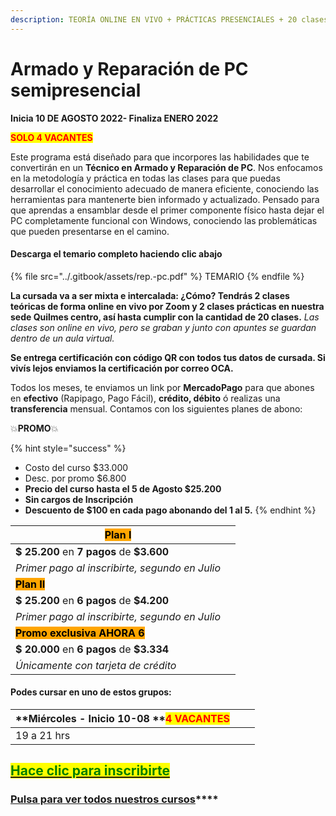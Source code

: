 ```yaml
---
description: TEORÍA ONLINE EN VIVO + PRÁCTICAS PRESENCIALES + 20 clases de 2 horas.
---
```


# Armado y Reparación de PC semipresencial

**Inicia 10 DE AGOSTO 2022- Finaliza ENERO 2022**&#x20;

<mark style="color:red;">**SOLO 4 VACANTES**</mark>

Este programa está diseñado para que incorpores las habilidades que te convertirán en un **Técnico en Armado y Reparación de PC**. Nos enfocamos en la metodología y práctica en todas las clases para que puedas desarrollar el conocimiento adecuado de manera eficiente, conociendo las herramientas para mantenerte bien informado y actualizado. Pensado para que aprendas a ensamblar desde el primer componente físico hasta dejar el PC completamente funcional con Windows, conociendo las problemáticas que pueden presentarse en el camino.

#### Descarga el temario completo haciendo clic abajo

{% file src="../.gitbook/assets/rep.-pc.pdf" %}
TEMARIO
{% endfile %}

**La cursada va a ser mixta e intercalada: ¿Cómo? Tendrás 2 clases teóricas de forma online en vivo por Zoom y 2 clases prácticas en nuestra sede Quilmes centro, así hasta cumplir con la cantidad de 20 clases.**  _Las clases son online en vivo, pero se graban y  junto con apuntes se guardan dentro de un aula virtual._

**Se entrega certificación con código QR con todos tus datos de cursada. Si vivís lejos enviamos la certificación por correo OCA.**

Todos los meses, te enviamos un link por **MercadoPago** para que abones en **efectivo** (Rapipago, Pago Fácil), **crédito, débito** ó realizas una **transferencia** mensual. Contamos con los siguientes planes de abono:

💥**PROMO**💥&#x20;

{% hint style="success" %}
* Costo del curso $33.000
* Desc. por promo $6.800
* **Precio del curso hasta el 5 de Agosto $25.200**
* **Sin cargos de Inscripción**
* **Descuento de $100 en cada pago abonando del 1 al 5.**&#x20;
{% endhint %}

| <mark style="background-color:orange;">**Plan I**</mark>                  |   |
| ------------------------------------------------------------------------- | - |
| **$ 25.200** en **7 pagos** de **$3.600**                                 |   |
| _Primer pago al inscribirte, segundo en Julio_                            |   |
| <mark style="background-color:orange;">**Plan II**</mark>                 |   |
| **$ 25.200** en **6 pagos** de **$4.200**                                 |   |
| _Primer pago al inscribirte, segundo en Julio_                            |   |
| <mark style="background-color:orange;">**Promo exclusiva AHORA 6**</mark> |   |
| **$ 20.000** en **6 pagos** de **$3.334**                                 |   |
| _Únicamente con tarjeta de crédito_                                       |   |

#### Podes cursar en uno de estos grupos:

| **Miércoles - Inicio 10-08 **<mark style="color:red;">**4 VACANTES**</mark> |   |   |
| --------------------------------------------------------------------------- | - | - |
| 19 a 21 hrs                                                                 |   |   |

## <mark style="color:green;"></mark>[<mark style="color:green;">Hace clic para inscribirte</mark>](https://wa.me/+5491164622877?text=Hola,%20le%C3%AD%20toda%20la%20info%20del%20curso%20de%20Armado%20y%20Reparaci%C3%B3n%20de%20PC%20Presencial%20y%20quiero%20inscribirme)<mark style="color:green;"></mark>

### [**Pulsa para ver todos nuestros cursos**](../)****
